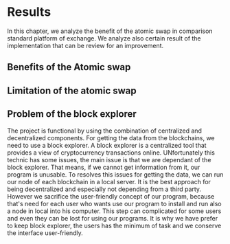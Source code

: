 # Results

In this chapter, we analyze the benefit of the atomic swap in comparison standard platform of exchange. We analyze also certain result of the implementation that can be review for an improvement. 

## Benefits of the Atomic swap

## Limitation of the atomic swap

## Problem of the block explorer
The project is functional by using the combination of centralized and decentralized components. For getting the data from the blockchains, we need to use a block explorer. A block explorer is a centralized tool that provides a view of cryptocurrency transactions online. UNfortunately this technic has some issues, the main issue is that we are dependant of the block explorer. That means, if we cannot get information from it, our program is unusable. To resolves this issues for getting the data, we can run our node of each blockchain in a local server. It is the best approach for being decentralized and especially not depending from a third party. However we sacrifice the user-friendly concept of our program, because that's need for each user who wants use our program to install and run also a node in local into his computer. This step can complicated for some users and  even they can be lost for using our programs. It is why we have prefer to keep block explorer, the users has the minimum of task and we conserve the interface user-friendly.
